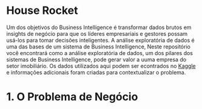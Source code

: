 # House Rocket




Um dos objetivos do Business Intelligence é transformar dados brutos em insights de negócio  para que os líderes empresariais e gestores possam usá-los para tomar decisões inteligentes. A análise exploratória de dados é uma das bases de um sistema de Business Intelligence, Neste repositório você encontrará como a análise exploratória de dados, um dos pilares dos sistemas de Business Intelligence, pode gerar valor a uuma empresa do setor imobiliário. Os dados utilizados aqui podem ser econtrados no [Kaggle](https://www.kaggle.com/datasets/harlfoxem/housesalesprediction/discussion/207885) e informações adicionais foram criadas para contextualizar o problema.

# 1. O Problema de Negócio


